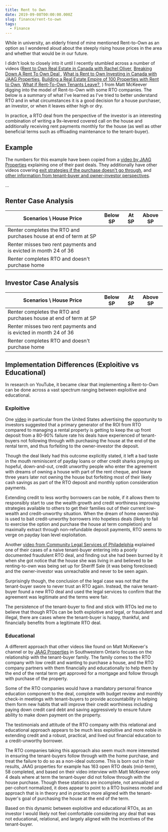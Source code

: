 ```yaml
---
title: Rent to Own
date: 2019-09-08T00:00:00.000Z
slug: finance/rent-to-own
tags:
  - Finance
---
```


While in university, an elderly friend of mine mentioned Rent-to-Own as an option as I wondered aloud about the steeply rising house prices in the area and whether that would be in our future.

I didn't look to closely into it until I recently stumbled across a number of videos ([Rent to Own Real Estate in Canada with Rachel Oliver](https://youtu.be/OUTtUdStlUM), [Breaking Down A Rent To Own Deal
](https://youtu.be/ba761agE1ek), [What is Rent to Own Investing in Canada with JAAG Properties](https://youtu.be/VV5Io0kSqtc), [Building a Real Estate Empire of 100 Properties with Rent to Own](https://youtu.be/KJTVvzr_Zd8), [What if Rent-To-Own Tenants Leave?](https://youtu.be/BrI9EtoQquY), ) from Matt McKeever digging into the model of Rent-to-Own with some RTO companies. The below is a summary of what I've learned as I've tried to better understand RTO and in what circumstances it is a good decision for a house purchaser, an investor, or when it leaves either high or dry.

In practice, a RTO deal from the perspective of the investor is an interesting combination of writing a 9x–levered covered call on the house and additionally receiving rent payments monthly for the house (as well as other beneficial terms such as offloading maintenance to the tenant-buyer).

## Example

The numbers for this example have been copied from a [video by JAAG Properties](https://youtu.be/eZaWC_FNDts) explaining one of their past deals. They additionally have other videos covering [exit strategies if the purchase doesn't go through](https://youtu.be/MiQ2u6JGfzc), and [other information from tenant-buyer and owner-investor perspectives](https://jaagproperties.com/jaagtv/).

...

## Renter Case Analysis

| Scenarios \ House Price                                           | Below SP | At SP | Above SP |
| ----------------------------------------------------------------- | -------- | ----- | -------- |
| Renter completes the RTO and purchases house at end of term at SP |          |       |          |
| Renter misses two rent payments and is evicted in month 24 of 36  |          |       |          |
| Renter completes RTO and doesn't purchase home                    |          |       |          |

## Investor Case Analysis

| Scenarios \ House Price                                           | Below SP | At SP | Above SP |
| ----------------------------------------------------------------- | -------- | ----- | -------- |
| Renter completes the RTO and purchases house at end of term at SP |          |       |          |
| Renter misses two rent payments and is evicted in month 24 of 36  |          |       |          |
| Renter completes RTO and doesn't purchase home                    |          |       |          |

## Implementation Differences (Exploitive vs Educational)

In research on YouTube, it became clear that implementing a Rent-to-Own can be done across a vast spectrum ranging between exploitive and educational.

### Exploitive

One [video](https://youtu.be/q1s_FU_qX38) in particular from the United States advertising the opportunity to investors suggested that a primary generator of the ROI from RTO compared to managing a rental property is getting to keep the up front deposit from a 80-90% failure rate his deals have experienced of tenant-buyers not following through with purchasing the house at the end of the rental term, and thus forfeiting to the owner-investor the deposit.

Though the deal likely had this outcome explicitly stated, it left a bad taste in the mouth reminiscent of payday loans or other credit sharks preying on hopeful, down-and-out, credit unworthy people who enter the agreement with dreams of owning a house with part of the rent cheque, and leave three years later not owning the house but forfeiting most of their likely cash savings as part of the RTO deposit and monthly option consideration payments.

Extending credit to less worthy borrowers can be noble, if it allows them to responsibly start to use the wealth growth and credit worthiness improving strategies available to others to get their families out of their current low-wealth and credit-unworthy situation. When the dream of home ownership is used to bait credit-unworthy borrowers into hopeless deals (likely to fail to exercise the option and purchase the house at term completion) and maximally extract through non-refundable deposit payments, RTO seems to verge on payday loan level exploitation.

Another [video from Community Legal Services of Philadelphia](https://youtu.be/BBoAkglLM0I) explained one of their cases of a naive tenant-buyer entering into a poorly documented fraudulent RTO deal, and finding out she had been burned by it when she got notice that the house she was living in and believed to be renting-to-own was being set up for Sheriff Sale (it was being foreclosed) and the owner-investor was unreachable and never to be seen again.

Surprisingly though, the conclusion of the legal case was not that the tenant-buyer swore to never trust an RTO again. Instead, the naive tenant-buyer found a new RTO deal and used the legal services to confirm that the agreement was legitimate and the terms were fair.

The persistence of the tenant-buyer to find and stick with RTOs led me to believe that though RTOs can be both exploitive and legal, or fraudulent and illegal, there are cases where the tenant-buyer is happy, thankful, and financially benefits from a legitimate RTO deal.

### Educational

A different approach that other videos like found on Matt McKeever's channel or by [JAAG Properties](https://jaagproperties.com/) in Southwestern Ontario focuses on the relationship with the tenant-buyer family. The family comes to the RTO company with low credit and wanting to purchase a house, and the RTO company partners with them financially and educationally to help them by the end of the rental term get approved for a mortgage and follow through with purchase of the property.

Some of the RTO companies would have a mandatory personal finance education component to the deal, complete with budget review and monthly check-in meetings with tenant-buyers to provide accountability in helping them form new habits that will improve their credit worthiness including paying down credit card debt and saving aggressively to ensure future ability to make down payment on the property.

The testimonials and attitude of the RTO company with this relational and educational approach appears to be much less exploitive and more noble in extending credit and a robust, practical, and lived out financial education to a credit-unworthy borrower.

The RTO companies taking this approach also seem much more interested in ensuring the tenant-buyers follow through with the home purchase, and treat the failure to do so as a non-ideal outcome. This is born out in their results, JAAG properties for example has 163 open RTO deals (mid-term), 58 completed, and based on their video interview with Matt McKeever only 4 deals where at term the tenant-buyer did not follow through with the house purchase. Though these statistics are incomplete, not annualized or per-cohort normalized, it does appear to point to a RTO business model and approach that is in theory and in practice more aligned with the tenant-buyer's goal of purchasing the house at the end of the term.

Based on this dynamic between exploitive and educational RTOs, as an investor I would likely not feel comfortable considering any deal that was not educational, relational, and largely aligned with the incentives of the tenant-buyer.
